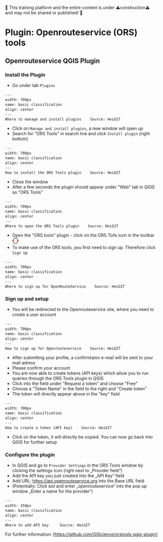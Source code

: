 🚧 This training platform and the entire content is under ⚠️construction⚠️ and may not be shared or published! 🚧

# Plugin: Openrouteservice (ORS) tools

## Openrouteservice QGIS Plugin 

### Install the Plugin
-  Go under tab `Plugins`

```{figure} /fig/qgis_plugins.png
---
width: 700px
name: basic classification
align: center
---
Where to manage and install plugins    Source: HeiGIT
```

-  Click on `Manage and install plugins`, a new window will open up
-  Search for "ORS Tools" in search line and click `Install plugin` (right bottom)

```{figure} /fig/install_ors.png
---
width: 700px
name: basic classification
align: center
---
How to install the ORS Tools plugin    Source: HeiGIT
```

-  Close the window
-  After a few seconds the plugin should appear under "Web" tab in QGIS as "ORS Tools"

```{figure} /fig/open_ORS_tools_plugin.png
---
width: 700px
name: basic classification
align: center
---
Where to open the ORS Tools plugin    Source: HeiGIT
```
-  Open the "ORS tools" plugin - click on the ORS Tolls icon in the toolbar <img src="https://github.com/GIScience/gis-training-resource-center/raw/main/fig/icon_ORS_tools_plugin.png" alt="Icon" width="20" height="20">
-  To make use of the ORS tools, you first need to sign up. Therefore click `Sign Up`

```{figure} /fig/signup_ORS.png
---
width: 700px
name: basic classification
align: center
---
Where to sign up for OpenRouteService    Source: HeiGIT
```
### Sign up and setup
-  You will be redirected to the Openrouteservice site, where you need to create     a user account
  
```{figure} /fig/sign_up_ORS.png
---
width: 700px
name: basic classification
align: center
---
How to sign up for Openrouteservice    Source: HeiGIT
```

-  After submitting your profile, a confirmtaion e-mail will be sent to your mail    adress
-  Please confirm your account
-  You are now able to create tokens (API keys) which allow you to run queries through the ORS Tools plugin in QGIS
-  Click into the field under "Request a token" and choose "Free"
-  Choose a "Token Name" in the field to the right and "Create token"
-  The token will directly appear above in the "key" field

```{figure} /fig/ORS_token.png
---
width: 700px
name: basic classification
align: center
---
How to create a token (API key)    Source: HeiGIT
```
-  Click on the token, it will directly be copied. You can now go back into QGIS     for further setup

### Configure the plugin

-  In QGIS and go to `Provider Settings` in the ORS Tools window by clicking the settings icon (right next to „Provider field“)
-  Add the API key you just created into the „API Key“ field
-  Add URL: https://api.openrouteservice.org into the Base URL field
-  (Potentially: Click `Add` and enter „openrouteservice“ into the pop up window „Enter a name for the provider“)


```{figure} /fig/modul9_add_api.png
---
width: 350px
name: basic classification
align: center
---
Where to add API key     Source: HeiGIT

```

For further information: [https://github.com/GIScience/orstools-qgis-plugin]

